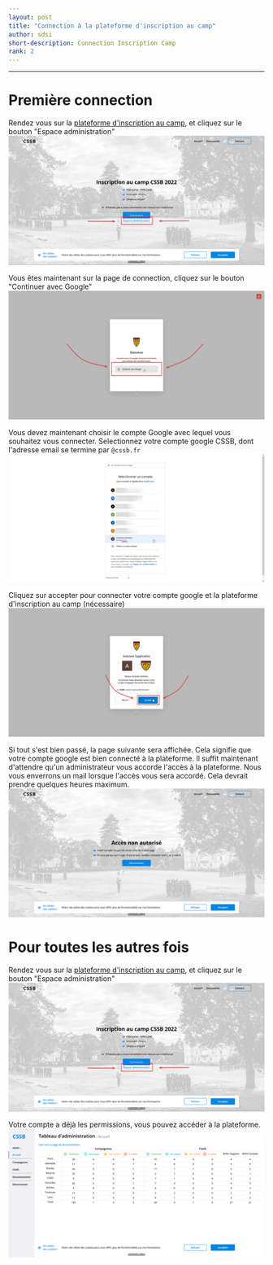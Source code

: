 ```yaml
---
layout: post
title: "Connection à la plateforme d'inscription au camp"
author: sdsi
short-description: Connection Inscription Camp
rank: 2
---
```


-----
# Première connection
Rendez vous sur la [plateforme d'inscription au camp](https://inscriptions-camp.cssb.fr/), et cliquez sur le bouton "Espace administration"
<img src="../../assets/admin/camp/step1.png" class="center width-70">

Vous êtes maintenant sur la page de connection, cliquez sur le bouton "Continuer avec Google"
<img src="../../assets/admin/camp/step2.png" class="center width-70">

Vous devez maintenant choisir le compte Google avec lequel vous souhaitez vous connecter. Selectionnez votre compte google CSSB, dont l'adresse email se termine par `@cssb.fr`
<img src="../../assets/admin/camp/step3.png" class="center width-70">

Cliquez sur accepter pour connecter votre compte google et la plateforme d'inscription au camp (nécessaire)
<img src="../../assets/admin/camp/step4.png" class="center width-70">

Si tout s'est bien passé, la page suivante sera affichée. Cela signifie que votre compte google est bien connecté à la plateforme. Il suffit maintenant d'attendre qu'un administrateur vous accorde l'accès à la plateforme. Nous vous enverrons un mail lorsque l'accès vous sera accordé. Cela devrait prendre quelques heures maximum.
<img src="../../assets/admin/camp/step5.png" class="center width-70">

# Pour toutes les autres fois
Rendez vous sur la [plateforme d'inscription au camp](https://inscriptions-camp.cssb.fr/), et cliquez sur le bouton "Espace administration"
<img src="../../assets/admin/camp/step6.png" class="center width-70">

Votre compte a déjà les permissions, vous pouvez accéder à la plateforme.
<img src="../../assets/admin/camp/step7.png" class="center width-70">
